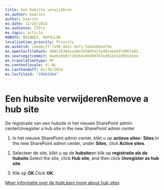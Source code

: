 ```yaml
---
title: Een hubsite verwijderen
ms.author: kaarins
author: kaarins
ms.date: 12/28/2018
ms.audience: ITPro
ms.topic: article
ROBOTS: NOINDEX, NOFOLLOW
localization_priority: Priority
ms.assetid: cebdac7f-fa90-4431-9a71-feb4104e479a
ms.openlocfilehash: 466116301ea38a2838dfe13ad8ceea93fd967a01
ms.sourcegitcommit: 0ae6cbb8cf2836da98300767ed81b411d6551bee
ms.translationtype: MT
ms.contentlocale: nl-NL
ms.lasthandoff: 01/30/2019
ms.locfileid: "29662004"
---
```

# <a name="remove-a-hub-site"></a><span data-ttu-id="531a4-102">Een hubsite verwijderen</span><span class="sxs-lookup"><span data-stu-id="531a4-102">Remove a hub site</span></span>

<span data-ttu-id="531a4-103">De registratie van een hubsite in het nieuwe SharePoint admin center</span><span class="sxs-lookup"><span data-stu-id="531a4-103">Unregister a hub site in the new SharePoint admin center</span></span>
  
1. <span data-ttu-id="531a4-104">In het nieuwe SharePoint admin center, klikt u op **actieve sites**- **Sites**.</span><span class="sxs-lookup"><span data-stu-id="531a4-104">In the new SharePoint admin center, under **Sites**, click **Active sites**.</span></span> 
    
2. <span data-ttu-id="531a4-105">Selecteer de site, klikt u op de **hubsite**en klik op **registratie als de hubsite**.</span><span class="sxs-lookup"><span data-stu-id="531a4-105">Select the site, click **Hub site**, and then click **Unregister as hub site**.</span></span> 
    
3. <span data-ttu-id="531a4-106">Klik op **OK**.</span><span class="sxs-lookup"><span data-stu-id="531a4-106">Click **OK**.</span></span> 
    
[<span data-ttu-id="531a4-107">Meer informatie over de hub</span><span class="sxs-lookup"><span data-stu-id="531a4-107">Learn more about hub sites</span></span>](https://support.office.com/article/what-is-a-sharepoint-hub-site-fe26ae84-14b7-45b6-a6d1-948b3966427f?ui=en-US&amp;rs=en-US&amp;ad=US)
  

